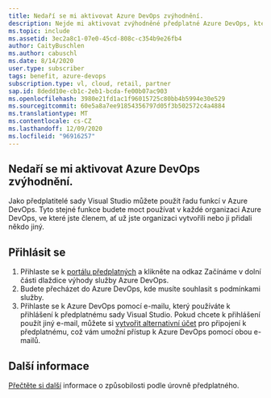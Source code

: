```yaml
---
title: Nedaří se mi aktivovat Azure DevOps zvýhodnění.
description: Nejde mi aktivovat zvýhodněné předplatné Azure DevOps, které je součástí mého předplatného sady Visual Studio.
ms.topic: include
ms.assetid: 3ec2a8c1-07e0-45cd-808c-c354b9e26fb4
author: CaityBuschlen
ms.author: cabuschl
ms.date: 8/14/2020
user.type: subscriber
tags: benefit, azure-devops
subscription.type: vl, cloud, retail, partner
sap.id: 8dedd10e-cb1c-2eb1-bcda-fe00b07ac903
ms.openlocfilehash: 3980e21fd1ac1f96015725c80bb4b5994e30e529
ms.sourcegitcommit: 60e5a8a7ee91854356797d05f3b502572c4a4884
ms.translationtype: MT
ms.contentlocale: cs-CZ
ms.lasthandoff: 12/09/2020
ms.locfileid: "96916257"
---
```

## <a name="im-unable-to-activate-my-azure-devops-benefit"></a>Nedaří se mi aktivovat Azure DevOps zvýhodnění.

Jako předplatitelé sady Visual Studio můžete použít řadu funkcí v Azure DevOps. Tyto stejné funkce budete moct používat v každé organizaci Azure DevOps, ve které jste členem, ať už jste organizaci vytvořili nebo ji přidali někdo jiný.  

## <a name="sign-in"></a>Přihlásit se
1. Přihlaste se k [portálu předplatných](https://my.visualstudio.com/benefits) a klikněte na odkaz Začínáme v dolní části dlaždice výhody služby Azure DevOps.
1. Budete přecházet do Azure DevOps, kde musíte souhlasit s podmínkami služby. 
1. Přihlaste se k Azure DevOps pomocí e-mailu, který používáte k přihlášení k předplatnému sady Visual Studio. Pokud chcete k přihlášení použít jiný e-mail, můžete si [vytvořit alternativní účet](https://docs.microsoft.com/visualstudio/subscriptions/vs-alternate-identity) pro připojení k předplatnému, což vám umožní přístup k Azure DevOps pomocí obou e-mailů. 

## <a name="more-information"></a>Další informace 
[Přečtěte si další](https://docs.microsoft.com/visualstudio/subscriptions/vs-azure-devops) informace o způsobilosti podle úrovně předplatného.